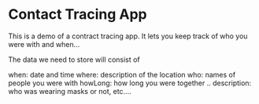 # Contact Tracing App

This is a demo of a contract tracing app.
It lets you keep track of who you were with and when...

The data we need to store will consist of

when: date and time
where: description of the location
who: names of people you were with
howLong: how long you were together ..
description:  who was wearing masks or not, etc....


